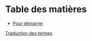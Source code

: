 # Table des matières

- [Pour démarrer](01_getting_started/01_chapter.md)

[Traduction des termes](translation-terms.md)
